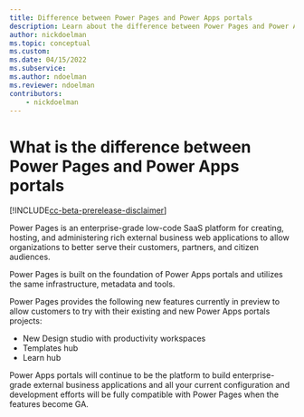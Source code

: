 ```yaml
---
title: Difference between Power Pages and Power Apps portals
description: Learn about the difference between Power Pages and Power Apps portals
author: nickdoelman
ms.topic: conceptual
ms.custom: 
ms.date: 04/15/2022
ms.subservice:
ms.author: ndoelman
ms.reviewer: ndoelman
contributors:
    - nickdoelman
---
```


# What is the difference between Power Pages and Power Apps portals

[!INCLUDE[cc-beta-prerelease-disclaimer](includes/cc-beta-prerelease-disclaimer.md)]

Power Pages is an enterprise-grade low-code SaaS platform for creating, hosting, and administering rich external business web applications to allow organizations to better serve their customers, partners, and citizen audiences.

Power Pages is built on the foundation of Power Apps portals and utilizes the same infrastructure, metadata and tools.

Power Pages provides the following new features currently in preview to allow customers to try with their existing and new Power Apps portals projects:

- New Design studio with productivity workspaces
- Templates hub
- Learn hub

Power Apps portals will continue to be the platform to build enterprise-grade external business applications and all your current configuration and development efforts will be fully compatible with Power Pages when the features become GA.

